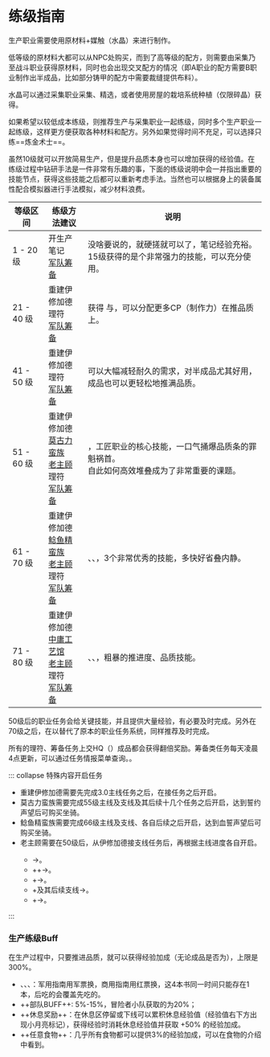 # 练级指南

生产职业需要使用原材料+媒触（水晶）来进行制作。

低等级的原材料大都可以从NPC处购买，而到了高等级的配方，则需要由采集乃至战斗职业获得原材料，同时也会出现交叉配方的情况（即A职业的配方需要B职业制作出半成品，比如部分铸甲的配方中需要裁缝提供布料）。

水晶可以通过采集职业采集、精选，或者使用房屋的栽培系统种植（仅限碎晶）获得。

如果希望以较低成本练级，则推荐生产与采集职业一起练级，同时多个生产职业一起练级，这样更方便获取各种材料和配方。另外如果觉得时间不充足，可以选择只练==炼金术士==。

虽然10级就可以开放简易生产，但是提升品质本身也可以增加获得的经验值。在练级过程中钻研手法是一件非常有乐趣的事，下面的练级说明中会一并指出重要的技能节点，获得这些技能之后都可以重新考虑手法。当然也可以根据身上的装备属性配合模拟器进行手法模拟，减少材料浪费。

|  等级区间  |  练级方法建议  |  说明  |
| -- | -- | -- | 
| 1 - 20 级 | 开生产笔记<br>[军队筹备](/advanced/grandCompany.md) |  没啥要说的，就硬搓就可以了，笔记经验充裕。<br>15级获得的<action name="崇敬" job="裁衣匠" />是个非常强力的技能，可以充分使用。  |
| 21 - 40 级 | 重建伊修加德<br>理符<br>[军队筹备](/advanced/grandCompany.md) |  获得<action name="元素之美名" job="裁衣匠" /> 与<action name="元素之印记" job="裁衣匠" />，可以分配更多CP（制作力）在推品质上。 |
| 41 - 50 级 | 重建伊修加德<br>理符<br>[军队筹备](/advanced/grandCompany.md) |  <action name="长期俭约" job="裁衣匠" />可以大幅减轻耐久的需求，对半成品尤其好用，成品也可以更轻松地推满品质。 | 
| 51 - 60 级 | 重建伊修加德<br>[莫古力蛮族](https://ff14.huijiwiki.com/wiki/%E8%8E%AB%E5%8F%A4%E5%8A%9B%E4%BF%AE%E5%A4%8D%E5%9B%A2)<br>[老主顾](https://ff14.huijiwiki.com/wiki/%E8%80%81%E4%B8%BB%E9%A1%BE%E4%BA%A4%E6%98%93)<br>理符<br>[军队筹备](/advanced/grandCompany.md) |   <action name="比尔格的祝福" job="裁衣匠" />，工匠职业的核心技能，一口气捅爆品质条的罪魁祸首。<br>自此如何高效堆叠<Status :id="251" name="内静" />成为了非常重要的课题。 |
| 61 - 70 级 | 重建伊修加德<br>[鲶鱼精蛮族](https://ff14.huijiwiki.com/wiki/%E5%A4%A7%E9%B2%B6%E5%A4%A7%E7%A5%AD%E6%89%A7%E8%A1%8C%E5%A7%94%E5%91%98%E4%BC%9A)<br>[老主顾](https://ff14.huijiwiki.com/wiki/%E8%80%81%E4%B8%BB%E9%A1%BE%E4%BA%A4%E6%98%93)<br>理符<br>[军队筹备](/advanced/grandCompany.md) | <action name="掌握" job="裁衣匠" />、<action name="俭约加工" job="裁衣匠" />、<action name="闲静" job="裁衣匠" />，3个非常优秀的技能，多快好省叠内静。 |
| 71 - 80 级 | 重建伊修加德<br>[中庸工艺馆](https://ff14.huijiwiki.com/wiki/%E4%B8%AD%E5%BA%B8%E5%B7%A5%E8%89%BA%E9%A6%86%E4%BA%A4%E6%98%93)<br>[老主顾](https://ff14.huijiwiki.com/wiki/%E8%80%81%E4%B8%BB%E9%A1%BE%E4%BA%A4%E6%98%93)<br>理符<br>[军队筹备](/advanced/grandCompany.md) | <action name="坯料加工" job="裁衣匠" />、<action name="坯料制作" job="裁衣匠" />、<action name="精密制作" job="裁衣匠" />，粗暴的推进度、品质技能。 |

50级后的职业任务会给关键技能，并且提供大量经验，有必要及时完成。另外在70级之后，在<Pos name="水晶都" :x="10" :y="8.5" />以<quest name="中庸工艺馆" type="plus" />替代了原本的职业任务系统，同样推荐及时完成。

所有的理符、筹备任务上交HQ（<i class="xiv hq"></i>）成品都会获得翻倍奖励。筹备类任务每天凌晨4点更新，可以通过任务情报菜单查询。。

::: collapse 特殊内容开启任务

* 重建伊修加德需要先完成3.0主线任务<quest name="绝命怒嚎" type="main"/>之后，在<pos name="伊修加德基础层" :x="9.7" :y="11.6" />接任务<quest name="仰望天穹之街" type="plus" />之后开启。
* 莫古力蛮族需要完成55级主线<quest name="狩猎邪龙" type="main" />及支线<quest name="目标入团" type="plus" />及其后续十几个任务之后开启，达到誓约声望后可购买坐骑<item name="孢云棉花糖种子" />。
* 鲶鱼精蛮族需要完成66级主线<quest name="红色的祈愿" type="main" />及支线<quest name="黑鼻" type="plus" />、<quest name="痴迷赏花" type="plus" />各自后续之后开启，达到血誓声望后可购买坐骑<item name="巨鲶鱼神轿笛" />。
* 老主顾需要在50级后，从伊修加德接支线任务<quest name="一流工匠的新工作" type="plus" />后，再根据主线进度各自开启。
  - <quest name="打开新世界的大门" type="plus" />→<quest name="熙洛·阿里亚珀的老主顾" type="plus" />。
  - <quest name="红莲之狂潮" type="main" />+<quest name="熙洛·阿里亚珀的老主顾" type="plus" />+<quest name="阿答儿金部的继承者" />→<quest name="亚德基拉的老主顾" type="plus" />。
  - <quest name="英雄归来" type="main" />+<quest name="生意兴隆" />→<quest name="梅·娜格的老主顾" type="plus" />。
  - <quest name="梅·娜格的老主顾" type="plus" />+<quest name="紫水宫的异变" type="plus" />及其后续支线→<quest name="红的老主顾" type="plus" />。
  - <quest name="迈向未来" type="main" />+<quest name="诚信为本——莫雯卓越商会" />→<quest name="凯·希尔的老主顾" type="plus" />。

 :::

 ### 生产练级Buff

在生产过程中，只要推进品质，就可以获得经验加成（无论成品是否为<i class="xiv hq"></i>），上限是300%。

- <item name="军用工程学指南" />、<item name="军用工程学指南第二卷" />、<item name="商用工程学指南" />、<item name="改订版工程学指南" />：军用指南用军票换，商用指南用红票换，这4本书同一时间只能存在1本，后吃的会覆盖先吃的。
- ++部队BUFF++: 5%-15%，冒险者小队获取的<item name="军用工程学指南第三卷" />为20%；
- ++休息奖励++：在休息区停留或下线可以累积休息经验值（经验值右下方出现小月亮标记），获得经验时消耗休息经验值并获取 +50% 的经验加成。
- ++任意食物++：几乎所有食物都可以提供3%的经验加成，可以在食物的介绍中看到。